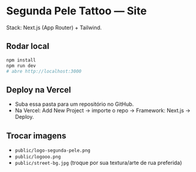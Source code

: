 
# Segunda Pele Tattoo — Site

Stack: Next.js (App Router) + Tailwind.

## Rodar local
```bash
npm install
npm run dev
# abre http://localhost:3000
```

## Deploy na Vercel
- Suba essa pasta para um repositório no GitHub.
- Na Vercel: Add New Project → importe o repo → Framework: Next.js → Deploy.

## Trocar imagens
- `public/logo-segunda-pele.png`
- `public/logooo.png`
- `public/street-bg.jpg` (troque por sua textura/arte de rua preferida)

